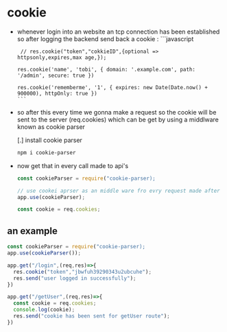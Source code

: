 # cookie
 - whenever login into an website an tcp connection has been established so after logging the backend send back a cookie :
       ```javascript
        
        // res.cookie("token","cokkieID",{optional => httpsonly,expires,max age,});

       res.cookie('name', 'tobi', { domain: '.example.com', path: '/admin', secure: true })

       res.cookie('rememberme', '1', { expires: new Date(Date.now() + 900000), httpOnly: true })
       ```

 - so after this every time we gonna make a  request so the cookie will be sent to the server (req.cookies) which can be get by using  a middlware known as cookie parser
    
   [.] install cookie parser 
      ```bash
      npm i cookie-parser
      ```

- now get that in every call made to api's
   ```javascript
   const cookieParser = require("cookie-parser);
   
   // use cookei aprser as an middle ware fro evry request made after login done by user and check
   app.use(cookieParser);

   const cookie = req.cookies;
   ```


## an example

  ```javascript
  const cookieParser = require("cookie-parser);
  app.use(cookieParser());

app.get("/login",(req,res)=>{
    res.cookie("token","jbwfuh39290343u2ubcuhe");
    res.send("user logged in successfully");
})

app.get("/getUser",(req,res)=>{
    const cookie = req.cookies;
    console.log(cookie);
    res.send("cookie has been sent for getUser route");
})   
```